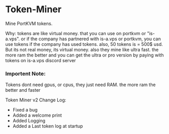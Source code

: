 # Token-Miner
Mine PortKVM tokens.

Why: tokens are like virtual money. that you can use on portkvm or "is-a.vps". or if the company has partnered with is-a.vps or portkvm, you can use tokens if the company has used tokens. also, 50 tokens is = 500$ usd. But its not real money, its virtual money. also they mine like ultra fast. the more ram the better and you can get the ultra or pro version by paying with tokens on is-a.vps discord server

### Importent Note:
Tokens dont need gpus, or cpus, they just need RAM. the more ram the better and faster

Token Miner v2 Change Log:
- Fixed a bug
- Added a welcome print
- Added Logging
- Added a Last token log at startup

